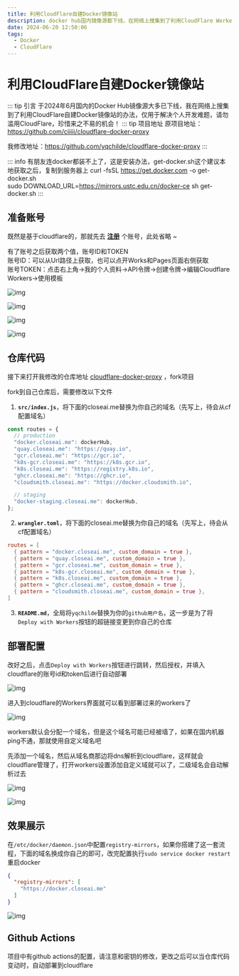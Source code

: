 ```yaml
---
title: 利用CloudFlare自建Docker镜像站
description: docker hub国内镜像源都下线，在网络上搜集到了利用CloudFlare Workers自建Docker镜像站的办法
date: 2024-06-20 12:50:06
tags:
  - Docker
  - CloudFlare
---
```


# 利用CloudFlare自建Docker镜像站

::: tip 引言
于2024年6月国内的Docker Hub镜像源大多已下线，我在网络上搜集到了利用CloudFlare自建Docker镜像站的办法，仅用于解决个人开发难题，请勿滥用CloudFlare，珍惜来之不易的机会！
::: tip 项目地址
原项目地址：https://github.com/ciiiii/cloudflare-docker-proxy

我修改地址：https://github.com/yqchilde/cloudflare-docker-proxy
:::

::: info 有朋友连docker都装不上了，这是安装办法，get-docker.sh这个建议本地获取之后，复制到服务器上
curl -fsSL https://get.docker.com -o get-docker.sh  
sudo DOWNLOAD_URL=https://mirrors.ustc.edu.cn/docker-ce sh get-docker.sh
:::

## 准备账号

既然是基于cloudflare的，那就先去 **[注册](https://www.cloudflare.com/zh-cn/)** 个账号，此处省略 ~

有了账号之后获取两个值，账号ID和TOKEN  
账号ID：可以从Url路径上获取，也可以点开Works和Pages页面右侧获取  
账号TOKEN：点击右上角->我的个人资料->API令牌->创建令牌->编辑Cloudflare Workers->使用模板

![img](./1718812800.png)

![img](./1718812801.png)

![img](./1718812802.png)

![img](./1718812803.png)

## 仓库代码

接下来打开我修改的仓库地址 [cloudflare-docker-proxy](https://github.com/yqchilde/cloudflare-docker-proxy) ，fork项目

fork到自己仓库后，需要修改以下文件

1. **`src/index.js`**，将下面的closeai.me替换为你自己的域名（先写上，待会从cf配置域名）
```js
const routes = {
  // production
  "docker.closeai.me": dockerHub,
  "quay.closeai.me": "https://quay.io",
  "gcr.closeai.me": "https://gcr.io",
  "k8s-gcr.closeai.me": "https://k8s.gcr.io",
  "k8s.closeai.me": "https://registry.k8s.io",
  "ghcr.closeai.me": "https://ghcr.io",
  "cloudsmith.closeai.me": "https://docker.cloudsmith.io",

  // staging
  "docker-staging.closeai.me": dockerHub,
};
```

2. **`wrangler.toml`**，将下面的closeai.me替换为你自己的域名（先写上，待会从cf配置域名）
```toml
routes = [
  { pattern = "docker.closeai.me", custom_domain = true },
  { pattern = "quay.closeai.me", custom_domain = true },
  { pattern = "gcr.closeai.me", custom_domain = true },
  { pattern = "k8s-gcr.closeai.me", custom_domain = true },
  { pattern = "k8s.closeai.me", custom_domain = true },
  { pattern = "ghcr.closeai.me", custom_domain = true },
  { pattern = "cloudsmith.closeai.me", custom_domain = true },
]
```

3. **`README.md`**，全局将`yqchilde`替换为你的`github用户名`，这一步是为了将`Deploy with Workers`按钮的超链接变更到你自己的仓库

## 部署配置

改好之后，点击`Deploy with Workers`按钮进行跳转，然后授权，并填入cloudflare的账号id和token后进行自动部署

![img](./1718812804.png)

进入到cloudflare的Workers界面就可以看到部署过来的workers了

![img](./1718812805.png)

workers默认会分配一个域名，但是这个域名可能已经被墙了，如果在国内机器ping不通，那就使用自定义域名吧

先添加一个域名，然后从域名商那边将dns解析到cloudflare，这样就会cloudflare管理了，打开workers设置添加自定义域就可以了，二级域名会自动解析过去

![img](./1718812806.png)

![img](./1718812807.png)

## 效果展示

在`/etc/docker/daemon.json`中配置`registry-mirrors`，如果你搭建了这一套流程，下面的域名换成你自己的即可，改完配置执行`sudo service docker restart`重启docker

```json
{
  "registry-mirrors": [
    "https://docker.closeai.me"
  ]
}
```

![img](./1718812808.png)

## Github Actions

项目中有github actions的配置，请注意和密钥的修改，更改之后可以当仓库代码变动时，自动部署到cloudflare